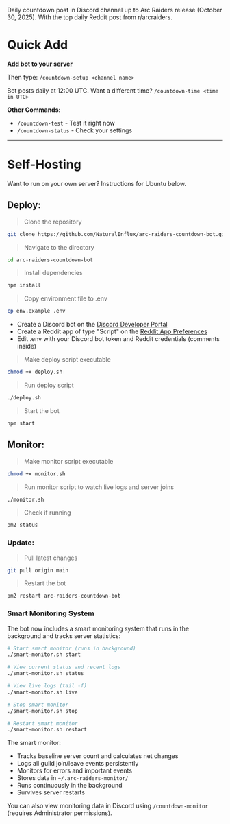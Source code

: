 Daily countdown post in Discord channel up to Arc Raiders release (October 30, 2025).
With the top daily Reddit post from r/arcraiders.

# Quick Add

[**Add bot to your server**](https://discord.com/oauth2/authorize?client_id=1413486967525478462&permissions=51264&integration_type=0&scope=bot)

Then type:
`/countdown-setup <channel name>`

Bot posts daily at 12:00 UTC.
Want a different time?
`/countdown-time <time in UTC>`

**Other Commands:**
- `/countdown-test` - Test it right now
- `/countdown-status` - Check your settings

---

# Self-Hosting

Want to run on your own server? Instructions for Ubuntu below.

## Deploy:
> Clone the repository
```bash
git clone https://github.com/NaturalInflux/arc-raiders-countdown-bot.git
```
> Navigate to the directory
```bash
cd arc-raiders-countdown-bot
```
> Install dependencies
```bash
npm install
```
> Copy environment file to .env
```bash
cp env.example .env
```
- Create a Discord bot on the [Discord Developer Portal](https://discord.com/developers/applications)
- Create a Reddit app of type "Script" on the [Reddit App Preferences](https://www.reddit.com/prefs/apps)
- Edit .env with your Discord bot token and Reddit credentials (comments inside)
> Make deploy script executable
```bash
chmod +x deploy.sh
```
> Run deploy script
```bash
./deploy.sh
```
> Start the bot
```bash
npm start
```

## Monitor:
> Make monitor script executable
```bash
chmod +x monitor.sh
```
> Run monitor script to watch live logs and server joins
```bash
./monitor.sh
```
> Check if running
```bash
pm2 status
```

### Update:
> Pull latest changes
```bash
git pull origin main
```
> Restart the bot
```bash
pm2 restart arc-raiders-countdown-bot
```

### Smart Monitoring System

The bot now includes a smart monitoring system that runs in the background and tracks server statistics:

```bash
# Start smart monitor (runs in background)
./smart-monitor.sh start

# View current status and recent logs
./smart-monitor.sh status

# View live logs (tail -f)
./smart-monitor.sh live

# Stop smart monitor
./smart-monitor.sh stop

# Restart smart monitor
./smart-monitor.sh restart
```

The smart monitor:
- Tracks baseline server count and calculates net changes
- Logs all guild join/leave events persistently
- Monitors for errors and important events
- Stores data in `~/.arc-raiders-monitor/`
- Runs continuously in the background
- Survives server restarts

You can also view monitoring data in Discord using `/countdown-monitor` (requires Administrator permissions).